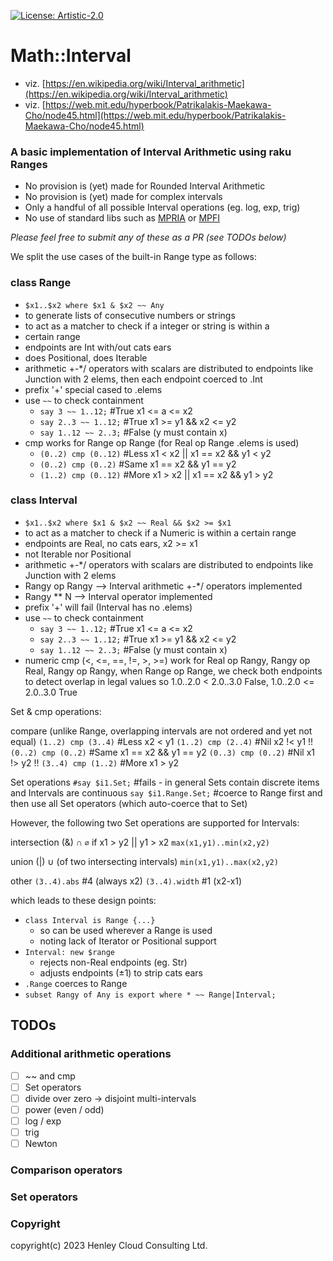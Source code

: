 [![License: Artistic-2.0](https://img.shields.io/badge/License-Artistic%202.0-0298c3.svg)](https://opensource.org/licenses/Artistic-2.0)

# Math::Interval

- viz. [https://en.wikipedia.org/wiki/Interval_arithmetic](https://en.wikipedia.org/wiki/Interval_arithmetic)
- viz. [https://web.mit.edu/hyperbook/Patrikalakis-Maekawa-Cho/node45.html](https://web.mit.edu/hyperbook/Patrikalakis-Maekawa-Cho/node45.html)

### A basic implementation of Interval Arithmetic using raku Ranges
- No provision is (yet) made for Rounded Interval Arithmetic
- No provision is (yet) made for complex intervals
- Only a handful of all possible Interval operations (eg. log, exp, trig) 
- No use of standard libs such as [MPRIA](https://www.gnu.org/software/mpria/) or [MPFI](https://metacpan.org/pod/Math::MPFI)

_Please feel free to submit any of these as a PR (see TODOs below)_


We split the use cases of the built-in Range type as follows:

### class Range

- ```$x1..$x2 where $x1 & $x2 ~~ Any```
- to generate lists of consecutive numbers or strings
- to act as a matcher to check if a integer or string is within a
- certain range
- endpoints are Int with/out cats ears
- does Positional, does Iterable
- arithmetic +-*/ operators with scalars are distributed to endpoints like Junction with 2 elems, then each endpoint coerced to .Int
- prefix '+' special cased to .elems
- use ```~~``` to check containment
  - ```say 3 ~~ 1..12;```    #True   x1 <= a <= x2
  - ```say 2..3 ~~ 1..12;``` #True   x1 >= y1 && x2 <= y2
  - ```say 1..12 ~~ 2..3;``` #False  (y must contain x)
- cmp works for Range op Range (for Real op Range .elems is used)
  - ```(0..2) cmp (0..12)``` #Less   x1 < x2 || x1 == x2 && y1 < y2
  - ```(0..2) cmp (0..2)```  #Same   x1 == x2 && y1 == y2
  - ```(1..2) cmp (0..12)``` #More   x1 > x2 || x1 == x2 && y1 > y2


### class Interval

- ```$x1..$x2 where $x1 & $x2 ~~ Real && $x2 >= $x1```
- to act as a matcher to check if a Numeric is within a certain range
- endpoints are Real, no cats ears, x2 >= x1
- not Iterable nor Positional
- arithmetic +-*/ operators with scalars are distributed to endpoints like Junction with 2 elems
- Rangy op Rangy --> Interval arithmetic +-*/ operators implemented
- Rangy ** N --> Interval operator implemented
- prefix '+' will fail (Interval has no .elems)
- use ```~~``` to check containment
  - ```say 3 ~~ 1..12;```    #True   x1 <= a <= x2
  - ```say 2..3 ~~ 1..12;``` #True   x1 >= y1 && x2 <= y2
  - ```say 1..12 ~~ 2..3;``` #False  (y must contain x)
- numeric cmp (<, <=, ==, !=, >, >=) work for Real op Rangy, Rangy op Real, Rangy op Rangy, when Range op Range, we check both endpoints to detect overlap in legal values so 1.0..2.0 < 2.0..3.0 False, 1.0..2.0 <= 2.0..3.0 True


Set & cmp operations:


compare (unlike Range, overlapping intervals are not ordered and yet not equal)
```(1..2) cmp (3..4)``` #Less    x2 < y1
```(1..2) cmp (2..4)``` #Nil     x2 !< y1                  !!    
```(0..2) cmp (0..2)``` #Same    x1 == x2 && y1 == y2
```(0..3) cmp (0..2)``` #Nil     x1 !> y2                  !!
```(3..4) cmp (1..2)``` #More    x1 > y2

Set operations
```#say $i1.Set;```            #fails - in general Sets contain discrete items and Intervals are continuous
```say $i1.Range.Set;```       #coerce to Range first and then use all Set operators (which auto-coerce that to Set)

However, the following two Set operations are supported for Intervals:


intersection (&) ∩
```∅```    if x1 > y2 || y1 > x2
```max(x1,y1)..min(x2,y2)```

union (|) ∪ (of two intersecting intervals)
```min(x1,y1)..max(x2,y2)```

other
```(3..4).abs```    #4   (always x2)
```(3..4).width```  #1   (x2-x1)

which leads to these design points:
- ```class Interval is Range {...}```
  - so can be used wherever a Range is used
  - noting lack of Iterator or Positional support
- ```Interval: new $range```
  - rejects non-Real endpoints (eg. Str)
  - adjusts endpoints (±1) to strip cats ears
- ```.Range``` coerces to Range
- ```subset Rangy of Any is export where * ~~ Range|Interval;```

## TODOs
### Additional arithmetic operations
- [ ] ~~ and cmp
- [ ] Set operators
- [ ] divide over zero -> disjoint multi-intervals
- [ ] power (even / odd)
- [ ] log / exp
- [ ] trig
- [ ] Newton
### Comparison operators
### Set operators


### Copyright
copyright(c) 2023 Henley Cloud Consulting Ltd.